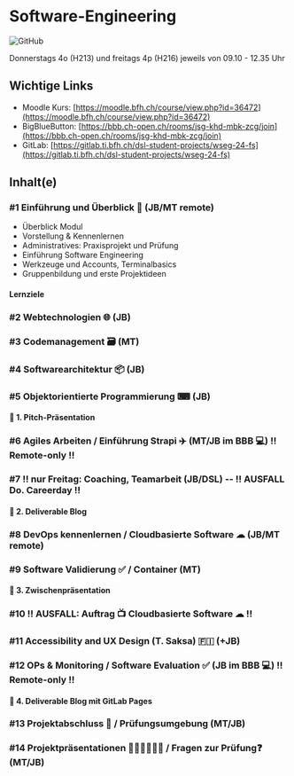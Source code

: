 # Software-Engineering

![GitHub](https://img.shields.io/github/license/digital-sustainability/module-eoss)

Donnerstags 4o (H213) und freitags 4p (H216)
jeweils von 09.10 - 12.35 Uhr

## Wichtige Links
 * Moodle Kurs: [https://moodle.bfh.ch/course/view.php?id=36472](https://moodle.bfh.ch/course/view.php?id=36472)
 * BigBlueButton: [https://bbb.ch-open.ch/rooms/jsg-khd-mbk-zcg/join](https://bbb.ch-open.ch/rooms/jsg-khd-mbk-zcg/join)
 * GitLab: [https://gitlab.ti.bfh.ch/dsl-student-projects/wseg-24-fs](https://gitlab.ti.bfh.ch/dsl-student-projects/wseg-24-fs)
 
## Inhalt(e)

### #1 Einführung und Überblick 🚀 (JB/MT remote)
 - Überblick Modul
 - Vorstellung & Kennenlernen
 - Administratives: Praxisprojekt und Prüfung
 - Einführung Software Engineering
 - Werkzeuge und Accounts, Terminalbasics
 - Gruppenbildung und erste Projektideen

#### Lernziele

### #2 Webtechnologien 🌐 (JB)

### #3 Codemanagement 🗃️ (MT)

### #4 Softwarearchitektur 📦 (JB)

### #5 Objektorientierte Programmierung ⌨ (JB)
#### 🏃 1. Pitch-Präsentation

### #6 Agiles Arbeiten / Einführung Strapi ✈️ (MT/JB im BBB 💻) !! Remote-only !!  

### #7 !! nur Freitag: Coaching, Teamarbeit (JB/DSL) -- !! AUSFALL Do. Careerday !!
#### 🏃 2. Deliverable Blog

### #8 DevOps kennenlernen / Cloudbasierte Software ☁  (JB/MT remote)

### #9 Software Validierung ✅ / Container (MT)  
#### 🏃 3. Zwischenpräsentation

### #10 !! AUSFALL: Auftrag 📺 Cloudbasierte Software ☁ !!

### #11 Accessibility and UX Design (T. Saksa) 🇫🇮  (+JB)

### #12 OPs & Monitoring / Software Evaluation ✅ (JB im BBB 💻) !! Remote-only !!
#### 🏃 4. Deliverable Blog mit GitLab Pages

### #13 Projektabschluss 🏁 / Prüfungsumgebung (MT/JB)

### #14 Projektpräsentationen 👨🏼‍🏫👩🏼‍🏫 / Fragen zur Prüfung❓ (MT/JB)

